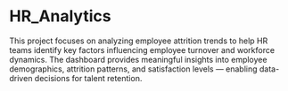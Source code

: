 # HR_Analytics
This project focuses on analyzing employee attrition trends to help HR teams identify key factors influencing employee turnover and workforce dynamics. The dashboard provides meaningful insights into employee demographics, attrition patterns, and satisfaction levels — enabling data-driven decisions for talent retention.
